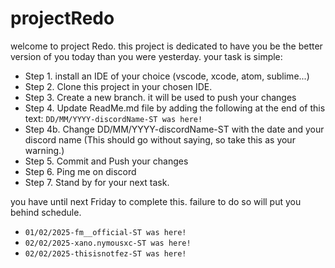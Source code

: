 # projectRedo
welcome to project Redo. this project is dedicated to have you be the better version of you today than you were yesterday. your task is simple:

- Step 1. install an IDE of your choice (vscode, xcode, atom, sublime...)
- Step 2. Clone this project in your chosen IDE.
- Step 3. Create a new branch. it will be used to push your changes
- Step 4. Update ReadMe.md file by adding the following at the end of this text:
  `DD/MM/YYYY-discordName-ST was here!`
- Step 4b. Change DD/MM/YYYY-discordName-ST with the date and your discord name  (This should go without saying, so take this as your warning.)
- Step 5. Commit and Push your changes
- Step 6. Ping me on discord
- Step 7. Stand by for your next task.


you have until next Friday to complete this. failure to do so will put you behind schedule.
- `01/02/2025-fm__official-ST was here!`
- `02/02/2025-xano.nymousxc-ST was here!`
- `02/02/2025-thisisnotfez-ST was here!`

